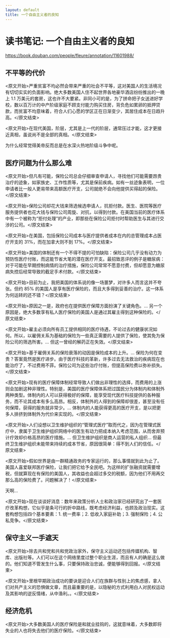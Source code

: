 ```yaml
---
layout: default
title: 一个自由主义者的良知
---
```


# 读书笔记: 一个自由主义者的良知

<https://book.douban.com/people/fleure/annotation/11601988/>
## 不平等的代价

<原文开始>严重贫富不均必然会带来严重的社会不平等，这对美国人的生活境况有切切实实的负面影响。绝大多数美国人住不起世界各地豪华酒店纷纷推出的一晚上 1.1 万美元的套房，这也许不大要紧。非同小可的是，为了拼命把子女送进好学校，数以百万计的中产阶级家庭不顾支付能力购买住房，背负危如累卵的抵押贷款，而贫富不均意味着，符合人们心愿的学区正在日渐变少，其居住成本在日趋升高。</原文结束>

<原文开始>在现代美国，阶层，尤其是上一代的阶层，通常压过才能，这才更接近真相，虽说尚不是全部的真相。</原文结束>

为什么经常觉得美帝反而总是在水深火热地阶级斗争中呢。



## 医疗问题为什么那么难

<原文开始>但凡有可能，保险公司总会仔细审查申请人，寻找他们可能需要昂贵治疗的迹象，如家族史、工作性质等，尤其是保前疾病。如有一丝迹象表明，一位申请者比一般人更易带来高额医疗开支，公司就绝不会向他提供买得起的保险。</原文结束>

<原文开始>保险公司却花大钱来筛选候选申请人，抗拒付款。医生、医院等医疗服务提供者也花大钱与保险公司周旋、对抗，以得到付款。在美国当前的医疗体系中有一个被称为“拒付处理”的产业，即那些在保险公司拒付时帮助医生与其进行交涉的公司。</原文结束>

<原文开始>在美国，包括保险公司成本与医疗提供者成本在内的总管理成本占医疗开支的 31%，而在加拿大则不到 17%。</原文结束>

<原文开始>美国的体制还有一个不得不提的可怕缺陷：保险公司几乎没有动力为预防性医疗付账，而这能节省大笔的潜在医疗开支。最招致恶评的例子是糖尿病：对于可能在早期控制病情的治疗措施，保险公司常常不愿意付费，但却愿意为糖尿病失控后经常导致的截足手术付款。</原文结束>

<原文开始>目前为止，我把美国的体系说的像一场噩梦，对许多人而言这并不夸张。但约 85% 的美国人是享有医疗保险的，而且大多得到妥善的治疗。这一体系为何运转的还不错？</原文结束>

<原文开始>原因之一是，政府也在提供医疗保障方面扮演了关键角色。... 另一个原因是，绝大多数享有私人医疗保险的美国人是通过其雇主得到这种保险的。</原文结束>

<原文开始>雇主必须向所有员工提供相同的医疗待遇，不论过去的健康状况如何。所以，以雇佣关系为基础的保险为一些真正需要的人提供了保险，使其免为保险公司的筛选所害。... 但这一曾经的解药正在失效。</原文结束>

<原文开始>基于雇佣关系的保险衰落的动因是保险成本的上升。... 保险为何在变贵？答案竟然是医疗进步。由于医疗科技的革新，许多过去无法救治的疾病现在也能治疗了，不过费用不菲。保险公司为这些治疗付账，但提高保险费以弥补损失。</原文结束>

<原文开始>现有的医疗保障体制经常导致人们做出非理性的选择，而费用的上涨则会加剧这种非理性。特别是，美国的医疗保障体系把过国民分为体制内和体制外两种类型。体制内的人可以获得极好的保障，能享受现代医疗科技提供的各种服务，而不论其成本有多么高昂。相反，体制外的人得到的保障却很差，甚至没有任何保障，获得的服务就非常少。... 体制内的人能获得更高的医疗开支，是以把更多人排挤到体制外为代价来实现的。</原文结束>

<原文开始>人们设想以卫生维护组织的“管理式医疗”取而代之，因为在管理式医疗中，隶属于卫生维护组织网络中的医生有动力把成本纳入考虑范围，从而舍弃预计疗效却价格高昂的医疗措施。... 但卫生维护组织是商人运营的私人组织... 但最终卫生维护组织未能带来持续的成本节省，原因很简单：得不到人们的信任。</原文结束>

<原文开始>假如世界是由一群精通政务的专家运行的，那么事情就到此为止了。美国人喜爱联邦医疗保险，让我们把它给予全民吧。为这样的扩张融资就需要增税，但就算现在有保险的美国人，其收益也会超过多交的税额，因为他们不用再交那么高的保险费了。问题解决了！</原文结束>

天啊...

<原文开始>现在谈谈好消息：数年来政策分析人士和政治家已经研究出了一套医疗改革构想，它似乎是条可行的折中路线，既考虑经济利益，也顾及政治现实。这套构想包括四个基本要素：1. 统一费率；2. 低收入家庭补助；3. 强制保险；4. 公私竞争。</原文结束>
## 保守主义一手遮天

<原文开始>除去共和党和共和党政治家外，保守主义运动还包括传媒机构、智库、出版社等。人们可以在这个网络里度过整个职业生涯，而且有人的确是这么做的。他们知道不管发生什么事，只要保持政治忠诚，便能够得到回报。</原文结束>

<原文开始>里根早期政治成功的要诀是迎合人们在族群与性别上的焦虑感，拿人们对共产主义的恐惧做文章，而且最重要的是，以隐秘的方式利用白人对民权运动及其影响的逆反情绪，从中渔利。。</原文结束>
## 经济危机

<原文开始>大多数美国人的医疗保险是和就业挂钩的，这就意味着，大多数即将失业的人也将失去他们的医疗保险。</原文结束>

